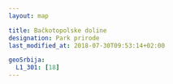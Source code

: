 ```yaml
---
layout: map

title: Bačkotopolske doline
designation: Park prirode
last_modified_at: 2018-07-30T09:53:14+02:00

geoSrbija:
  L1_301: [18]
---
```

